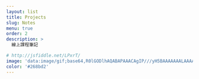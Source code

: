 ```yaml
---
layout: list
title: Projects
slug: Notes
menu: true
order: 2
description: >
  線上課程筆記

# http://jsfiddle.net/LPxrT/
image: 'data:image/gif;base64,R0lGODlhAQABAPAAACAgIP///yH5BAAAAAAALAAAAAABAAEAAAICRAEAOw=='
color: '#268bd2'
---
```

